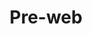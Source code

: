 ---
title: Pre-web
description: "Articles about internet history before the web was born."
layout: preweb
permalink: /preweb{% if pagination.pageNumber > 0 %}/page/{{ pagination.pageNumber + 1 }}{% endif %}/index.html
pagination:
  data: collections.preweb
  size: 8
  alias: pagedPosts
  addAllPagesToCollections: true
  reverse: true
---